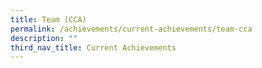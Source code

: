 ```yaml
---
title: Team (CCA)
permalink: /achievements/current-achievements/team-cca
description: ""
third_nav_title: Current Achievements
---
```

